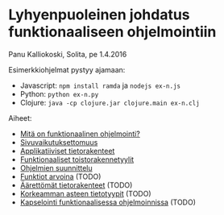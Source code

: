 # Lyhyenpuoleinen johdatus funktionaaliseen ohjelmointiin

Panu Kalliokoski, Solita, pe 1.4.2016

Esimerkkiohjelmat pystyy ajamaan:
- Javascript: `npm install ramda` ja `nodejs ex-n.js`
- Python: `python ex-n.py`
- Clojure: `java -cp clojure.jar clojure.main ex-n.clj`

Aiheet:

- [Mitä on funktionaalinen ohjelmointi?](1-functional-programming/)
- [Sivuvaikutuksettomuus](2-side-effects/)
- [Applikatiiviset tietorakenteet](3-data-structures/)
- [Funktionaaliset toistorakennetyylit](4-iteration/)
- [Ohjelmien suunnittelu](5-functional-design/)
- [Funktiot arvoina](6-first-class-functions/) (TODO)
- [Äärettömät tietorakenteet](7-lazy-evaluation/) (TODO)
- [Korkeamman asteen tietotyypit](8-higher-order-types/) (TODO)
- [Kapselointi funktionaalisessa ohjelmoinnissa](9-encapsulation/) (TODO)

